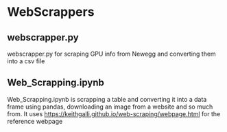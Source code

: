 # WebScrappers

## webscrapper.py
webscrapper.py for scraping GPU info from Newegg and converting them into a csv file

## Web_Scrapping.ipynb
Web_Scrapping.ipynb is scrapping a table and converting it into a data frame using pandas, downloading an image from a website and so much from. It uses https://keithgalli.github.io/web-scraping/webpage.html for the reference webpage
